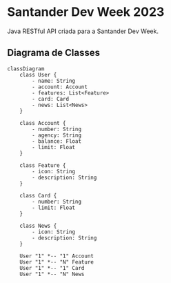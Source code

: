 # Santander Dev Week 2023
Java RESTful API criada para a Santander Dev Week.

## Diagrama de Classes

```mermaid
classDiagram
    class User {
        - name: String
        - account: Account
        - features: List<Feature>
        - card: Card
        - news: List<News>
    }

    class Account {
        - number: String
        - agency: String
        - balance: Float
        - limit: Float
    }

    class Feature {
        - icon: String
        - description: String
    }

    class Card {
        - number: String
        - limit: Float
    }

    class News {
        - icon: String
        - description: String
    }

    User "1" *-- "1" Account
    User "1" *-- "N" Feature
    User "1" *-- "1" Card
    User "1" *-- "N" News
```

